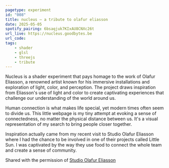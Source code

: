 ```yaml
---
pagetype: experiment
id: "008"
title: nucleus — a tribute to olafur eliasson
date: 2025-05-05
spotify_pairing: 6bsaqjuk7KIxAU8CNXc26t
url_live: https://nucleus.goodbytes.be
url_code: 
tags: 
    - shader
    - glsl
    - threejs
    - tribute
---
```

Nucleus is a shader experiment that pays homage to the work of Olafur Eliasson, a renowned artist known for his immersive installations and exploration of light, color, and perception. The project draws inspiration from Eliasson's use of light and color to create captivating experiences that challenge our understanding of the world around us.

Human connection is what makes life special, yet modern times often seem to divide us. This little webpage is my tiny attempt at evoking a sense of connectedness, no matter the physical distance between us. It's a visual representation of my search to bring people closer together. 

Inspiration actually came from my recent visit to Studio Olafur Eliasson where I had the chance to be involved in one of their projects called Little Sun. I was captivated by the way they use food to connect the whole team and create a sense of community.

Shared with the permission of [Studio Olafur Eliasson](https://olafureliasson.net/)